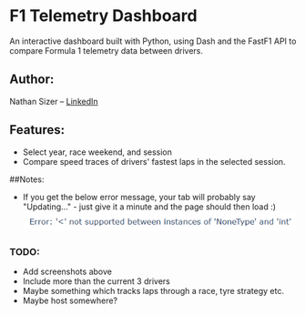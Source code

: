 # F1 Telemetry Dashboard

An interactive dashboard built with Python, using Dash and the FastF1 API to compare Formula 1 telemetry data between drivers.

## Author:
Nathan Sizer – [LinkedIn](https://www.linkedin.com/in/nathan-sizer)

## Features:
- Select year, race weekend, and session
- Compare speed traces of drivers' fastest laps in the selected session.

##Notes:
- If you get the below error message, your tab will probably say "Updating..." - just give it a minute and the page should then load :)
![A common error message](assets/common_error.png)

### TODO:
- Add screenshots above
- Include more than the current 3 drivers
- Maybe something which tracks laps through a race, tyre strategy etc.
- Maybe host somewhere?


